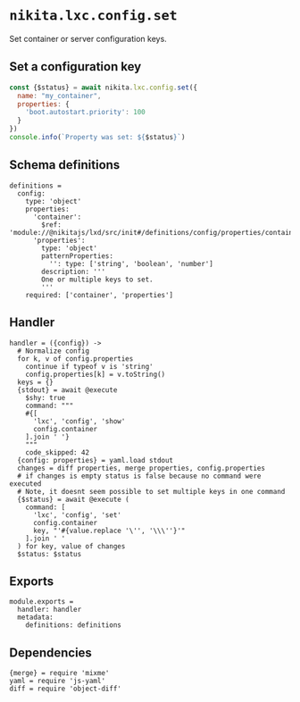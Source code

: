 
# `nikita.lxc.config.set`

Set container or server configuration keys.

## Set a configuration key

```js
const {$status} = await nikita.lxc.config.set({
  name: "my_container",
  properties: {
    'boot.autostart.priority': 100
  }
})
console.info(`Property was set: ${$status}`)
```

## Schema definitions

    definitions =
      config:
        type: 'object'
        properties:
          'container':
            $ref: 'module://@nikitajs/lxd/src/init#/definitions/config/properties/container'
          'properties':
            type: 'object'
            patternProperties:
              '': type: ['string', 'boolean', 'number']
            description: '''
            One or multiple keys to set.
            '''
        required: ['container', 'properties']

## Handler

    handler = ({config}) ->
      # Normalize config
      for k, v of config.properties
        continue if typeof v is 'string'
        config.properties[k] = v.toString()
      keys = {}
      {stdout} = await @execute
        $shy: true
        command: """
        #{[
          'lxc', 'config', 'show'
          config.container
        ].join ' '}
        """
        code_skipped: 42
      {config: properties} = yaml.load stdout
      changes = diff properties, merge properties, config.properties
      # if changes is empty status is false because no command were executed
      # Note, it doesnt seem possible to set multiple keys in one command
      {$status} = await @execute (
        command: [
          'lxc', 'config', 'set'
          config.container
          key, "'#{value.replace '\'', '\\\''}'"
        ].join ' '
      ) for key, value of changes
      $status: $status

## Exports

    module.exports =
      handler: handler
      metadata:
        definitions: definitions

## Dependencies

    {merge} = require 'mixme'
    yaml = require 'js-yaml'
    diff = require 'object-diff'
